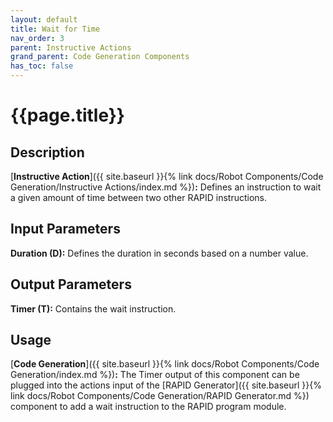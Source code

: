 ```yaml
---
layout: default
title: Wait for Time
nav_order: 3
parent: Instructive Actions
grand_parent: Code Generation Components
has_toc: false
---
```


# **{{page.title}}**

## **Description**

[**Instructive Action**]({{ site.baseurl }}{% link docs/Robot Components/Code Generation/Instructive Actions/index.md %})**:** Defines an instruction to wait a given amount of time between two other RAPID instructions.

## **Input Parameters**

**Duration (D):** Defines the duration in seconds based on a number value.

## **Output Parameters**

**Timer (T):** Contains the wait instruction.

## **Usage**

[**Code Generation**]({{ site.baseurl }}{% link docs/Robot Components/Code Generation/index.md %})**:** The Timer output of this component can be plugged into the actions input of the [RAPID Generator]({{ site.baseurl }}{% link docs/Robot Components/Code Generation/RAPID Generator.md %}) component to add a wait instruction to the RAPID program module.